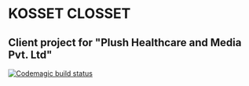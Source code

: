 # KOSSET CLOSSET
## Client project for "Plush Healthcare and Media Pvt. Ltd"
[![Codemagic build status](https://api.codemagic.io/apps/5e36ec3fcb1395bfe55f0878/5e36ec3fcb1395bfe55f0877/status_badge.svg)](https://codemagic.io/apps/5e36ec3fcb1395bfe55f0878/5e36ec3fcb1395bfe55f0877/latest_build)
